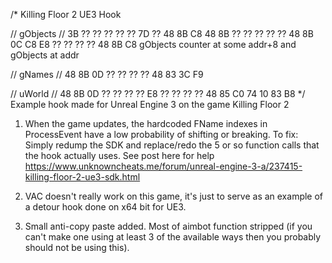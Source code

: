 /*
Killing Floor 2 UE3 Hook

// gObjects
// 3B ?? ?? ?? ?? ?? 7D ?? 48 8B C8 48 8B ?? ?? ?? ?? ?? 48 8B 0C C8 E8 ?? ?? ?? ?? 48 8B C8 gObjects counter at some addr+8 and gObjects at addr

// gNames
// 48 8B 0D ?? ?? ?? ?? 48 83 3C F9

// uWorld
// 48 8B 0D ?? ?? ?? ?? E8 ?? ?? ?? ?? 48 85 C0 74 10 83 B8
*/
Example hook made for Unreal Engine 3 on the game Killing Floor 2

1) When the game updates, the hardcoded FName indexes in ProcessEvent have a low probability of shifting or breaking. 
To fix:
Simply redump the SDK and replace/redo the 5 or so function calls that the hook actually uses.
See post here for help https://www.unknowncheats.me/forum/unreal-engine-3-a/237415-killing-floor-2-ue3-sdk.html

2) VAC doesn't really work on this game, it's just to serve as an example of a detour hook done on x64 bit for UE3. 

3) Small anti-copy paste added. Most of aimbot function stripped (if you can't make one using at least 3 of the available ways then you probably should not be using this).
